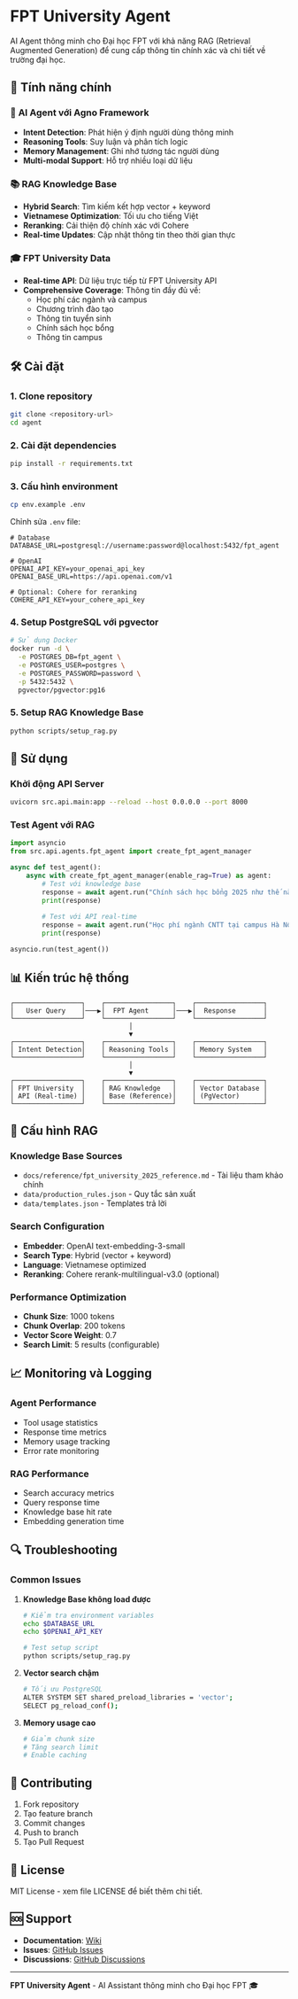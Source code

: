# FPT University Agent

AI Agent thông minh cho Đại học FPT với khả năng RAG (Retrieval Augmented Generation) để cung cấp thông tin chính xác và chi tiết về trường đại học.

## 🚀 Tính năng chính

### 🤖 **AI Agent với Agno Framework**
- **Intent Detection**: Phát hiện ý định người dùng thông minh
- **Reasoning Tools**: Suy luận và phân tích logic
- **Memory Management**: Ghi nhớ tương tác người dùng
- **Multi-modal Support**: Hỗ trợ nhiều loại dữ liệu

### 📚 **RAG Knowledge Base**
- **Hybrid Search**: Tìm kiếm kết hợp vector + keyword
- **Vietnamese Optimization**: Tối ưu cho tiếng Việt
- **Reranking**: Cải thiện độ chính xác với Cohere
- **Real-time Updates**: Cập nhật thông tin theo thời gian thực

### 🎓 **FPT University Data**
- **Real-time API**: Dữ liệu trực tiếp từ FPT University API
- **Comprehensive Coverage**: Thông tin đầy đủ về:
  - Học phí các ngành và campus
  - Chương trình đào tạo
  - Thông tin tuyển sinh
  - Chính sách học bổng
  - Thông tin campus

## 🛠️ Cài đặt

### 1. **Clone repository**
```bash
git clone <repository-url>
cd agent
```

### 2. **Cài đặt dependencies**
```bash
pip install -r requirements.txt
```

### 3. **Cấu hình environment**
```bash
cp env.example .env
```

Chỉnh sửa `.env` file:
```env
# Database
DATABASE_URL=postgresql://username:password@localhost:5432/fpt_agent

# OpenAI
OPENAI_API_KEY=your_openai_api_key
OPENAI_BASE_URL=https://api.openai.com/v1

# Optional: Cohere for reranking
COHERE_API_KEY=your_cohere_api_key
```

### 4. **Setup PostgreSQL với pgvector**
```bash
# Sử dụng Docker
docker run -d \
  -e POSTGRES_DB=fpt_agent \
  -e POSTGRES_USER=postgres \
  -e POSTGRES_PASSWORD=password \
  -p 5432:5432 \
  pgvector/pgvector:pg16
```

### 5. **Setup RAG Knowledge Base**
```bash
python scripts/setup_rag.py
```

## 🚀 Sử dụng

### **Khởi động API Server**
```bash
uvicorn src.api.main:app --reload --host 0.0.0.0 --port 8000
```

### **Test Agent với RAG**
```python
import asyncio
from src.api.agents.fpt_agent import create_fpt_agent_manager

async def test_agent():
    async with create_fpt_agent_manager(enable_rag=True) as agent:
        # Test với knowledge base
        response = await agent.run("Chính sách học bổng 2025 như thế nào?")
        print(response)
        
        # Test với API real-time
        response = await agent.run("Học phí ngành CNTT tại campus Hà Nội?")
        print(response)

asyncio.run(test_agent())
```

## 📊 Kiến trúc hệ thống

```
┌─────────────────┐    ┌─────────────────┐    ┌─────────────────┐
│   User Query    │───▶│  FPT Agent      │───▶│  Response       │
└─────────────────┘    └─────────────────┘    └─────────────────┘
                              │
                              ▼
┌─────────────────┐    ┌─────────────────┐    ┌─────────────────┐
│ Intent Detection│    │ Reasoning Tools │    │ Memory System   │
└─────────────────┘    └─────────────────┘    └─────────────────┘
                              │
                              ▼
┌─────────────────┐    ┌─────────────────┐    ┌─────────────────┐
│ FPT University  │    │ RAG Knowledge   │    │ Vector Database │
│ API (Real-time) │    │ Base (Reference)│    │ (PgVector)      │
└─────────────────┘    └─────────────────┘    └─────────────────┘
```

## 🔧 Cấu hình RAG

### **Knowledge Base Sources**
- `docs/reference/fpt_university_2025_reference.md` - Tài liệu tham khảo chính
- `data/production_rules.json` - Quy tắc sản xuất
- `data/templates.json` - Templates trả lời

### **Search Configuration**
- **Embedder**: OpenAI text-embedding-3-small
- **Search Type**: Hybrid (vector + keyword)
- **Language**: Vietnamese optimized
- **Reranking**: Cohere rerank-multilingual-v3.0 (optional)

### **Performance Optimization**
- **Chunk Size**: 1000 tokens
- **Chunk Overlap**: 200 tokens
- **Vector Score Weight**: 0.7
- **Search Limit**: 5 results (configurable)

## 📈 Monitoring và Logging

### **Agent Performance**
- Tool usage statistics
- Response time metrics
- Memory usage tracking
- Error rate monitoring

### **RAG Performance**
- Search accuracy metrics
- Query response time
- Knowledge base hit rate
- Embedding generation time

## 🔍 Troubleshooting

### **Common Issues**

1. **Knowledge Base không load được**
   ```bash
   # Kiểm tra environment variables
   echo $DATABASE_URL
   echo $OPENAI_API_KEY
   
   # Test setup script
   python scripts/setup_rag.py
   ```

2. **Vector search chậm**
   ```bash
   # Tối ưu PostgreSQL
   ALTER SYSTEM SET shared_preload_libraries = 'vector';
   SELECT pg_reload_conf();
   ```

3. **Memory usage cao**
   ```bash
   # Giảm chunk size
   # Tăng search limit
   # Enable caching
   ```

## 🤝 Contributing

1. Fork repository
2. Tạo feature branch
3. Commit changes
4. Push to branch
5. Tạo Pull Request

## 📄 License

MIT License - xem file LICENSE để biết thêm chi tiết.

## 🆘 Support

- **Documentation**: [Wiki](link-to-wiki)
- **Issues**: [GitHub Issues](link-to-issues)
- **Discussions**: [GitHub Discussions](link-to-discussions)

---

**FPT University Agent** - AI Assistant thông minh cho Đại học FPT 🎓 